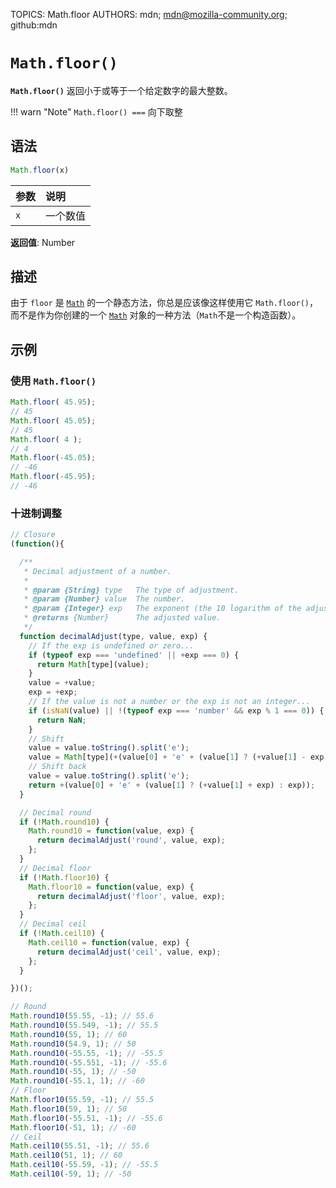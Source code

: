 TOPICS: Math.floor
AUTHORS: mdn; mdn@mozilla-community.org; github:mdn

# `Math.floor()`

**`Math.floor()`** 返回小于或等于一个给定数字的最大整数。

!!! warn "Note"
    `Math.floor() ===` 向下取整

## 语法

```javascript
Math.floor(x)
```

| 参数 | 说明 |
| :-- | :-- |
| `x` | 一个数值 |

**返回值**: Number

## 描述

由于 `floor` 是 [`Math`](/zh-hans/webfrontend/Math) 的一个静态方法，你总是应该像这样使用它 `Math.floor()`，而不是作为你创建的一个
[`Math`](/zh-hans/webfrontend/Math) 对象的一种方法（`Math`不是一个构造函数）。

## 示例

### 使用 `Math.floor()`

```javascript
Math.floor( 45.95);
// 45
Math.floor( 45.05);
// 45
Math.floor( 4 );
// 4
Math.floor(-45.05);
// -46
Math.floor(-45.95);
// -46
```

### 十进制调整

```javascript
// Closure
(function(){

  /**
   * Decimal adjustment of a number.
   *
   * @param {String} type   The type of adjustment.
   * @param {Number} value  The number.
   * @param {Integer} exp   The exponent (the 10 logarithm of the adjustment base).
   * @returns {Number}      The adjusted value.
   */
  function decimalAdjust(type, value, exp) {
    // If the exp is undefined or zero...
    if (typeof exp === 'undefined' || +exp === 0) {
      return Math[type](value);
    }
    value = +value;
    exp = +exp;
    // If the value is not a number or the exp is not an integer...
    if (isNaN(value) || !(typeof exp === 'number' && exp % 1 === 0)) {
      return NaN;
    }
    // Shift
    value = value.toString().split('e');
    value = Math[type](+(value[0] + 'e' + (value[1] ? (+value[1] - exp) : -exp)));
    // Shift back
    value = value.toString().split('e');
    return +(value[0] + 'e' + (value[1] ? (+value[1] + exp) : exp));
  }

  // Decimal round
  if (!Math.round10) {
    Math.round10 = function(value, exp) {
      return decimalAdjust('round', value, exp);
    };
  }
  // Decimal floor
  if (!Math.floor10) {
    Math.floor10 = function(value, exp) {
      return decimalAdjust('floor', value, exp);
    };
  }
  // Decimal ceil
  if (!Math.ceil10) {
    Math.ceil10 = function(value, exp) {
      return decimalAdjust('ceil', value, exp);
    };
  }

})();

// Round
Math.round10(55.55, -1); // 55.6
Math.round10(55.549, -1); // 55.5
Math.round10(55, 1); // 60
Math.round10(54.9, 1); // 50
Math.round10(-55.55, -1); // -55.5
Math.round10(-55.551, -1); // -55.6
Math.round10(-55, 1); // -50
Math.round10(-55.1, 1); // -60
// Floor
Math.floor10(55.59, -1); // 55.5
Math.floor10(59, 1); // 50
Math.floor10(-55.51, -1); // -55.6
Math.floor10(-51, 1); // -60
// Ceil
Math.ceil10(55.51, -1); // 55.6
Math.ceil10(51, 1); // 60
Math.ceil10(-55.59, -1); // -55.5
Math.ceil10(-59, 1); // -50
```
